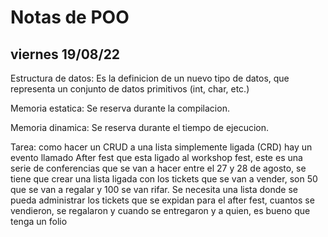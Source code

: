 # Notas de POO
## viernes 19/08/22
Estructura de datos: Es la definicion de un nuevo tipo de datos, que representa un conjunto de datos primitivos (int, char, etc.) 

Memoria estatica: Se reserva durante la compilacion.

Memoria dinamica: Se reserva durante el tiempo de ejecucion.

Tarea: como hacer un CRUD a una lista simplemente ligada (CRD)
hay un evento llamado After fest que esta ligado al workshop fest, este es una serie de conferencias que se van a hacer entre el 27 y 28 de agosto, se tiene que crear una lista ligada con los tickets que se van a vender, son 50 que se van a regalar y 100 se van rifar. Se necesita una lista donde se pueda administrar los tickets que se expidan para el after fest, cuantos se vendieron, se regalaron y cuando se entregaron y a quien, es bueno que tenga un folio 